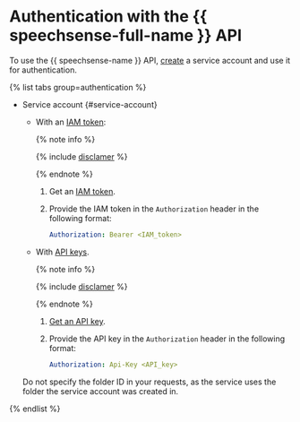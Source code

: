 # Authentication with the {{ speechsense-full-name }} API

To use the {{ speechsense-name }} API, [create](../../iam/operations/sa/create.md) a service account and use it for authentication.

{% list tabs group=authentication %}

- Service account {#service-account}

   * With an [IAM token](../../iam/concepts/authorization/iam-token.md):

      {% note info %}

      {% include [disclamer](../../_includes/iam/iam-token-note.md) %}

      {% endnote %}

      1. Get an [IAM token](../../iam/operations/iam-token/create-for-sa.md).
      1. Provide the IAM token in the `Authorization` header in the following format:

          ```yaml
          Authorization: Bearer <IAM_token>
          ```

   * With [API keys](../../iam/concepts/authorization/api-key).

      {% note info %}

      {% include [disclamer](../../_includes/iam/api-keys-disclaimer.md) %}

      {% endnote %}

      1. [Get an API key](../../iam/operations/authentication/manage-api-keys.md#create-api-key).
      1. Provide the API key in the `Authorization` header in the following format:

          ```yaml
          Authorization: Api-Key <API_key>
          ```

   Do not specify the folder ID in your requests, as the service uses the folder the service account was created in.

{% endlist %}
